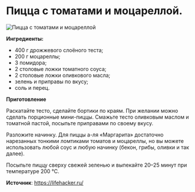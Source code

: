 # Пицца с томатами и моцареллой.

![Пицца с томатами и моцареллой](/images/Kulinar/Vipechka/pizza-tomat-sir.jpg 'Пицца с томатами и моцареллой')

**Ингредиенты:**

- 400 г дрожжевого слоёного теста;
- 200 г моцареллы;
- 3 помидора;
- 2 столовые ложки томатного соуса;
- 2 столовые ложки оливкового масла;
- зелень и приправы по вкусу;
- соль и перец.

**Приготовление**

Раскатайте тесто, сделайте бортики по краям. При желании можно сделать порционные мини-пиццы. Смажьте тесто оливковым маслом и томатной пастой, посыпьте приправами по своему вкусу.

Разложите начинку. Для пиццы а-ля «Маргарита» достаточно нарезанных тонкими ломтиками томатов и моцареллы, но вы можете использовать любой соус и любую начинку (бекон, грибы, оливки и так далее).

Посыпьте пиццу сверху свежей зеленью и выпекайте 20–25 минут при температуре 200 °С.

**Источник**: https://lifehacker.ru/
